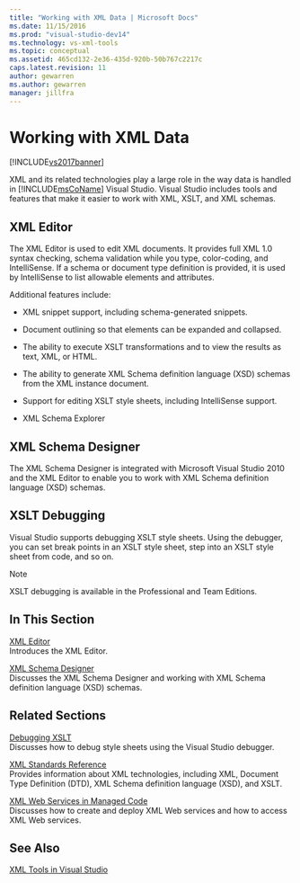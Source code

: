 ```yaml
---
title: "Working with XML Data | Microsoft Docs"
ms.date: 11/15/2016
ms.prod: "visual-studio-dev14"
ms.technology: vs-xml-tools
ms.topic: conceptual
ms.assetid: 465cd132-2e36-435d-920b-50b767c2217c
caps.latest.revision: 11
author: gewarren
ms.author: gewarren
manager: jillfra
---
```

# Working with XML Data
[!INCLUDE[vs2017banner](../includes/vs2017banner.md)]

XML and its related technologies play a large role in the way data is handled in [!INCLUDE[msCoName](../includes/msconame-md.md)] Visual Studio. Visual Studio includes tools and features that make it easier to work with XML, XSLT, and XML schemas.  
  
## XML Editor  
 The XML Editor is used to edit XML documents. It provides full XML 1.0 syntax checking, schema validation while you type, color-coding, and IntelliSense. If a schema or document type definition is provided, it is used by IntelliSense to list allowable elements and attributes.  
  
 Additional features include:  
  
- XML snippet support, including schema-generated snippets.  
  
- Document outlining so that elements can be expanded and collapsed.  
  
- The ability to execute XSLT transformations and to view the results as text, XML, or HTML.  
  
- The ability to generate XML Schema definition language (XSD) schemas from the XML instance document.  
  
- Support for editing XSLT style sheets, including IntelliSense support.  
  
- XML Schema Explorer  
  
## XML Schema Designer  
 The XML Schema Designer is integrated with Microsoft Visual Studio 2010 and the XML Editor to enable you to work with XML Schema definition language (XSD) schemas.  
  
## XSLT Debugging  
 Visual Studio supports debugging XSLT style sheets. Using the debugger, you can set break points in an XSLT style sheet, step into an XSLT style sheet from code, and so on.  
  
> [!NOTE]
>  XSLT debugging is available in the Professional and Team Editions.  
  
## In This Section  
 [XML Editor](../xml-tools/xml-editor.md)  
 Introduces the XML Editor.  
  
 [XML Schema Designer](../xml-tools/xml-schema-designer.md)  
 Discusses the XML Schema Designer and working with XML Schema definition language (XSD) schemas.  
  
## Related Sections  
 [Debugging XSLT](../xml-tools/debugging-xslt.md)  
 Discusses how to debug style sheets using the Visual Studio debugger.  
  
 [XML Standards Reference](http://msdn.microsoft.com/79c78508-c9d0-423a-a00f-672e855de401)  
 Provides information about XML technologies, including XML, Document Type Definition (DTD), XML Schema definition language (XSD), and XSLT.
  
 [XML Web Services in Managed Code](http://msdn.microsoft.com/c9a7dc25-3e68-4723-bfb7-de4320830196)  
 Discusses how to create and deploy XML Web services and how to access XML Web services.  
  
## See Also  
 [XML Tools in Visual Studio](../xml-tools/xml-tools-in-visual-studio.md)